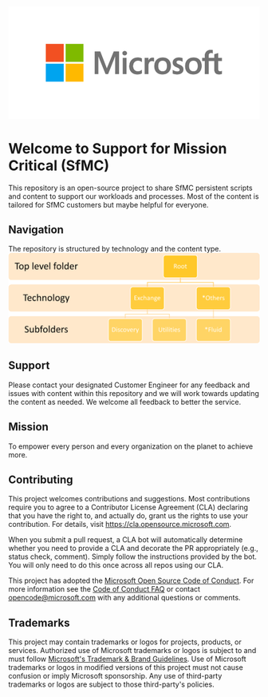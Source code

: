 ![Microsoft logo](./MicrosoftLogo.png "Microsoft logo")

# Welcome to Support for Mission Critical (SfMC)

This repository is an open-source project to share SfMC persistent scripts and content to support our workloads and processes.  Most of the content is tailored for SfMC customers but maybe helpful for everyone.  

## Navigation
The repository is structured by technology and the content type.  
![SfMC GitHub Structure](./GitHubStructure.png "SfMC GitHub Structure")

## Support

Please contact your designated Customer Engineer for any feedback and issues with content within this repository and we will work towards updating the content as needed.  We welcome all feedback to better the service.

## Mission

To empower every person and every organization on the planet to achieve more.

## Contributing

This project welcomes contributions and suggestions.  Most contributions require you to agree to a
Contributor License Agreement (CLA) declaring that you have the right to, and actually do, grant us
the rights to use your contribution. For details, visit https://cla.opensource.microsoft.com.

When you submit a pull request, a CLA bot will automatically determine whether you need to provide
a CLA and decorate the PR appropriately (e.g., status check, comment). Simply follow the instructions
provided by the bot. You will only need to do this once across all repos using our CLA.

This project has adopted the [Microsoft Open Source Code of Conduct](https://opensource.microsoft.com/codeofconduct/).
For more information see the [Code of Conduct FAQ](https://opensource.microsoft.com/codeofconduct/faq/) or
contact [opencode@microsoft.com](mailto:opencode@microsoft.com) with any additional questions or comments.


## Trademarks

This project may contain trademarks or logos for projects, products, or services. Authorized use of Microsoft 
trademarks or logos is subject to and must follow 
[Microsoft's Trademark & Brand Guidelines](https://www.microsoft.com/en-us/legal/intellectualproperty/trademarks/usage/general).
Use of Microsoft trademarks or logos in modified versions of this project must not cause confusion or imply Microsoft sponsorship.
Any use of third-party trademarks or logos are subject to those third-party's policies.

